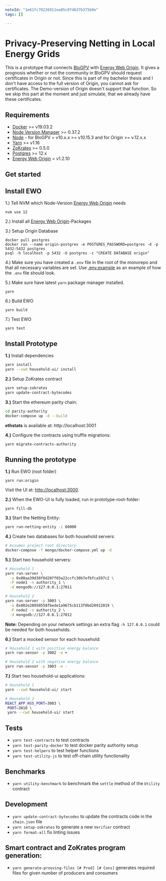 ```yaml
---
noteId: "1e61fc70226911ea85c0fd637b375b0e"
tags: []

---
```


# Privacy-Preserving Netting in Local Energy Grids

This is a prototype that connects [BloGPV](https://github.com/JacobEberhardt/decentralized-energy-trading) with [Energy Web Origin](https://github.com/energywebfoundation/origin).
It gives a prognosis whether or not the community in BloGPV should request certificates in Origin or not. Since this is part of my bachelor thesis and I don't have access to the full version of Origin, you cannot ask for certificates. The Demo-version of Origin doesn't support that function. So we skip this part at the moment and just simulate, that we already have these certificates.

## Requirements

* [Docker](https://docs.docker.com/get-docker/) >= v19.03.2
* [Node Version Manager](https://github.com/nvm-sh/nvm) >= 0.37.2
* [Node](https://nodejs.org/en/download/) - for BloGPV = v10.x.x >= v10.15.3 and for Origin >= v.12.x.x
* [Yarn](https://classic.yarnpkg.com/en/docs/install) >= v1.16
* [ZoKrates](https://github.com/Zokrates/ZoKrates) >= 0.5.0
* [Postgres](https://www.postgresql.org/download/) >= 12.x
* [Energy Web Origin](https://github.com/energywebfoundation/origin) = v1.2.10

## Get started

## Install EWO
1.) Tell NVM which Node-Version [Energy Web Origin](https://github.com/energywebfoundation/origin) needs

```
nvm use 12
```

2.) Install all [Energy Web Origin](https://github.com/energywebfoundation/origin)-Packages

3.) Setup Origin Database

```
docker pull postgres
docker run --name origin-postgres -e POSTGRES_PASSWORD=postgres -d -p 5432:5432 postgres
psql -h localhost -p 5432 -U postgres -c "CREATE DATABASE origin"
```

4.) Make sure you have created a ```.env``` file in the root of the monorepo and that all necessary variables are set. Use [.env.example](https://github.com/energywebfoundation/origin/blob/master/.env.example) as an example of how the ```.env``` file should look.

5.) Make sure have latest ```yarn``` package manager installed.

```
yarn
```

6.) Build EWO

```
yarn build
```

7.) Test EWO

```
yarn test
```

## Install Prototype
**1.)** Install dependencies

```bash
yarn install
yarn --cwd household-ui/ install
```

**2.)** Setup ZoKrates contract

```bash
yarn setup-zokrates
yarn update-contract-bytecodes
```

**3.)** Start the ethereum parity chain:

```bash
cd parity-authority
docker-compose up -d --build
```

**ethstats** is available at: http://localhost:3001

**4.)** Configure the contracts using truffle migrations:

```bash
yarn migrate-contracts-authority
```

## Running the prototype


**1.)** Run EWO (root folder)

```
yarn run:origin
```
Visit the UI at: [http://localhost:3000](http://localhost:3000).

**2.)** When the EWO-UI is fully loaded, run in prototype-root-folder:

```
yarn fill-db
```

**3.)** Start the Netting Entity:

```bash
yarn run-netting-entity -i 60000
```

**4.)** Create two databases for both household servers:

```bash
# Assumes project root directory
docker-compose -f mongo/docker-compose.yml up -d
```

**5.)** Start two household servers:

```bash
# Household 1
yarn run-server \
  -a 0x00aa39d30f0d20ff03a22ccfc30b7efbfca597c2 \
  -P node1 -n authority_1 \
  -d mongodb://127.0.0.1:27011
```

```bash
# Household 2
yarn run-server -p 3003 \
  -a 0x002e28950558fbede1a9675cb113f0bd20912019 \
  -P node2 -n authority_2 \
  -d mongodb://127.0.0.1:27012
```

**Note:** Depending on your network settings an extra flag `-h 127.0.0.1` could be needed for both households.

**6.)** Start a mocked sensor for each household:

```bash
# Household 1 with positive energy balance
yarn run-sensor -p 3002 -e +
```

```bash
# Household 2 with negative energy balance
yarn run-sensor -p 3003 -e -
```

**7.)** Start two household-ui applications:

```bash
# Household 1
yarn --cwd household-ui/ start
```

```bash
# Household 2
REACT_APP_HSS_PORT=3003 \
 PORT=3010 \
 yarn --cwd household-ui/ start
```

## Tests

- `yarn test-contracts` to test contracts
- `yarn test-parity-docker` to test docker parity authority setup
- `yarn test-helpers` to test helper functions
- `yarn test-utility-js` to test off-chain utility functionality

## Benchmarks

- `yarn utility-benchmark` to benchmark the `settle` method of the `Utility` contract

## Development

- `yarn update-contract-bytecodes` to update the contracts code in the `chain.json` file
- `yarn setup-zokrates` to generate a new `Verifier` contract
- `yarn format-all` fix linting issues

## Smart contract and ZoKrates program generation:
- `yarn generate-prooving-files [# Prod] [# Cons]` generates required files for given number of producers and consumers
